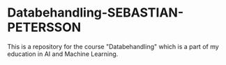 # Databehandling-SEBASTIAN-PETERSSON
This is a repository for the course "Databehandling" which is a part of my education in AI and Machine Learning.
